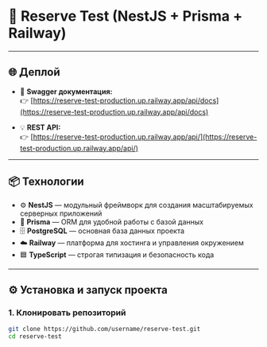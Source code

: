 # 🚀 Reserve Test (NestJS + Prisma + Railway)

---

## 🌐 Деплой

- 📘 **Swagger документация:**  
  👉 [https://reserve-test-production.up.railway.app/api/docs](https://reserve-test-production.up.railway.app/api/docs)

- 💡 **REST API:**  
  👉 [https://reserve-test-production.up.railway.app/api/](https://reserve-test-production.up.railway.app/api/)

---

## 📦 Технологии

- ⚙️ **NestJS** — модульный фреймворк для создания масштабируемых серверных приложений  
- 🧩 **Prisma** — ORM для удобной работы с базой данных  
- 🗄️ **PostgreSQL** — основная база данных проекта  
- ☁️ **Railway** — платформа для хостинга и управления окружением  
- 🟦 **TypeScript** — строгая типизация и безопасность кода

---

## ⚙️ Установка и запуск проекта

### 1. Клонировать репозиторий
```bash
git clone https://github.com/username/reserve-test.git
cd reserve-test
